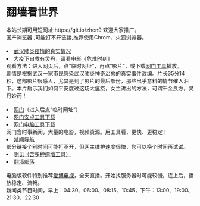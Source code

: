 # 翻墙看世界
<div>本站长期可用短网址:https://git.io/zhen9 欢迎大家推广。</div>
<div>国产浏览器 ,可能打不开链接,推荐使用Chrom、火狐浏览器。</div>
<div><BR></div>

<li><font class="ws11"><a href=https://x.co/pcp title="" target="_blank">武汉肺炎疫情的真实情况</a></font></li>
  <li><font class="ws11"><a href=https://raw.githack.com/otiny/up/master/show002.htm title="" target="_blank">大疫下自救有灵丹，请看电影《危难时刻》</a></font></li>
<div>观看方法：进入网页后，点“临时网址”，再点“影片”，或下载<a href="https://github.com/kcjxub2852/www/blob/master/README.md?d#1" title="" target="_blank">网门工具</a></font></li>播放。</div>
 
  <div>
剧情是根据武汉一家市民感染武汉肺炎神奇治愈的真实事件改编。片长35分14秒，这部影片很感人，尤其是到了影片的最后部份，那些出乎意料的情节催人泪下。本片启示我们如何平安度过这场大瘟疫，女主讲出的方法，可谓千金良方，灵丹妙药！</div> 
  

<div><BR></div>

 


 <li><font class="ws11"><a href="https://raw.githack.com/otiny/up/master/show002.htm" title="" target="_blank">网门</a>（进入后点“临时网址”）</font></li  
 <UL> 
 <li><font class="ws11"><a href="https://cdn.jsdelivr.net/gh/kcjxub2852/www/szzd/oGate.apk" title="" target="_blank">网门安卓工具下载</a></font></li  
<UL> 
 <li><font class="ws11"><a href="https://cdn.jsdelivr.net/gh/kcjxub2852/www/szzd/oGate.zip" title="" target="_blank">网门电脑工具下载</a></font></li  
 
<div>网门含时事新闻，大量的电影，视频资源。用工具看，更快、更稳定！</font></li></div> 

<li><font class="ws11"><a href="https://github.com/jyg66/4/wiki" title="" target="_blank">禁闻导航</a></font></li   
 
<div>部分链接个别时间可能打不开，但网主维护速度很快，您可以换个时间再试试。</font></li></div> 

 <li><font class="ws11"><a href="https://github.com/wlrgim293/www/blob/master/README.md" title="" target="_blank">明见（含多种逾墙工具）</a></font></li  
  <UL>   
<li><font class="ws11"><a href="https://github.com/osurf/zdy/blob/master/README.md" title="" target="_blank">翻墙部落</a></font></li>
<div><BR></div>

 <div>电脑版软件特别推荐<a href="https://cdn.jsdelivr.net/gh/dmoadz208/www/szzd/iPPOTV.zip?dfdmoadz208h" title="" target="_blank">爱博电视</a></font></li>，全天直播。开始找服务器时可能较慢，连上后，播放稳定、流畅。</div> 
 <div>新闻类节目时间，早上：04:30、06:00、08:15、10:45，下午：13:00、19:00、21:30、22:30</div> 
 <div></div> 
